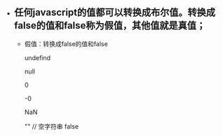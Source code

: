 * ## 任何javascript的值都可以转换成布尔值。转换成false的值和false称为假值，其他值就是真值；
    * 假值：转换成false的值和false

        undefind

        null

        0

        -0

        NaN
        
        ""  //  空字符串
        false
    
